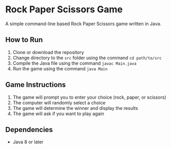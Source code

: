 # Rock Paper Scissors Game

A simple command-line based Rock Paper Scissors game written in Java.

## How to Run
1. Clone or download the repository
2. Change directory to the `src` folder using the command `cd path/to/src`
3. Compile the Java file using the command `javac Main.java`
4. Run the game using the command `java Main`

## Game Instructions
1. The game will prompt you to enter your choice (rock, paper, or scissors)
2. The computer will randomly select a choice
3. The game will determine the winner and display the results
4. The game will ask if you want to play again

## Dependencies
- Java 8 or later
